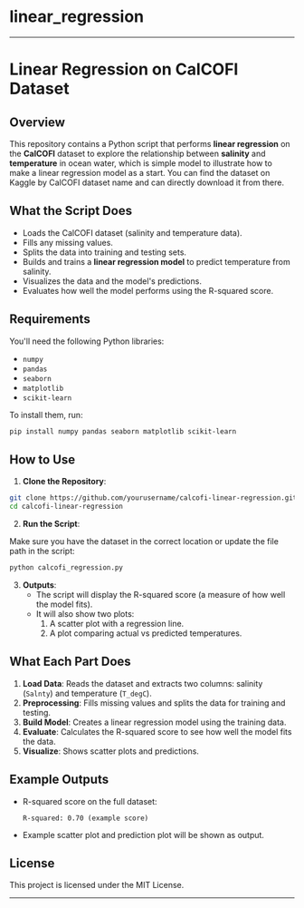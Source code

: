 # linear_regression

---

# Linear Regression on CalCOFI Dataset

## Overview

This repository contains a Python script that performs **linear regression** on the **CalCOFI** dataset to explore the relationship between **salinity** and **temperature** in ocean water, which is simple model to illustrate how to make a linear regression model as a start.
You can find the dataset on Kaggle by CalCOFI dataset name and can directly download it from there. 

## What the Script Does

- Loads the CalCOFI dataset (salinity and temperature data).
- Fills any missing values.
- Splits the data into training and testing sets.
- Builds and trains a **linear regression model** to predict temperature from salinity.
- Visualizes the data and the model's predictions.
- Evaluates how well the model performs using the R-squared score.

## Requirements

You'll need the following Python libraries:

- `numpy`
- `pandas`
- `seaborn`
- `matplotlib`
- `scikit-learn`

To install them, run:

```bash
pip install numpy pandas seaborn matplotlib scikit-learn
```

## How to Use

1. **Clone the Repository**:

```bash
git clone https://github.com/yourusername/calcofi-linear-regression.git
cd calcofi-linear-regression
```

2. **Run the Script**:

Make sure you have the dataset in the correct location or update the file path in the script:

```bash
python calcofi_regression.py
```

3. **Outputs**:
   - The script will display the R-squared score (a measure of how well the model fits).
   - It will also show two plots:
     1. A scatter plot with a regression line.
     2. A plot comparing actual vs predicted temperatures.

## What Each Part Does

1. **Load Data**: Reads the dataset and extracts two columns: salinity (`Salnty`) and temperature (`T_degC`).
2. **Preprocessing**: Fills missing values and splits the data for training and testing.
3. **Build Model**: Creates a linear regression model using the training data.
4. **Evaluate**: Calculates the R-squared score to see how well the model fits the data.
5. **Visualize**: Shows scatter plots and predictions.

## Example Outputs

- R-squared score on the full dataset:
  ```
  R-squared: 0.70 (example score)
  ```

- Example scatter plot and prediction plot will be shown as output.

## License

This project is licensed under the MIT License.

---

